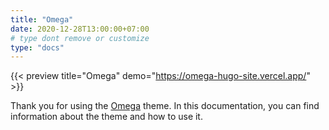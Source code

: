 ```yaml
---
title: "Omega"
date: 2020-12-28T13:00:00+07:00
# type dont remove or customize
type: "docs"
---
```


{{< preview title="Omega" demo="https://omega-hugo-site.vercel.app/" >}}

Thank you for using the [Omega](https://gethugothemes.com/products/omega/) theme. In this documentation, you can find information about the theme and how to use it.
